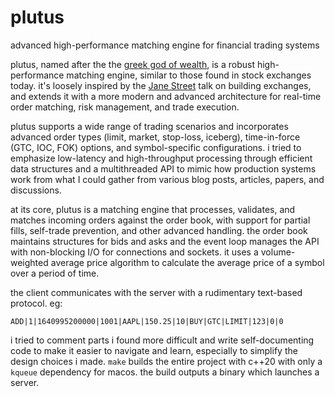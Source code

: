 # plutus
advanced high-performance matching engine for financial trading systems

plutus, named after the the [greek god of wealth](https://en.wikipedia.org/wiki/Plutus), is a robust high-performance matching engine, similar
to those found in stock exchanges today. it's loosely inspired by the [Jane Street](https://www.youtube.com/watch?v=b1e4t2k2KJY)
talk on building exchanges, and extends it with a more modern and advanced architecture for real-time order
matching, risk management, and trade execution.

plutus supports a wide range of trading scenarios and incorporates advanced order types (limit, market, stop-loss,
iceberg), time-in-force (GTC, IOC, FOK) options, and symbol-specific configurations. i tried to emphasize
low-latency and high-throughput processing through efficient data structures and a multithreaded API to mimic
how production systems work from what I could gather from various blog posts, articles, papers, and discussions.

at its core, plutus is a matching engine that processes, validates, and matches incoming orders
against the order book, with support for partial fills, self-trade prevention, and other advanced handling.
the order book maintains structures for bids and asks and the event loop manages the API with non-blocking I/O
for connections and sockets. it uses a volume-weighted average price algorithm to calculate the average price of
a symbol over a period of time.

the client communicates with the server with a rudimentary text-based protocol. eg:
```
ADD|1|1640995200000|1001|AAPL|150.25|10|BUY|GTC|LIMIT|123|0|0
```

i tried to comment parts i found more difficult and write self-documenting code to make it easier to navigate
and learn, especially to simplify the design choices i made. `make` builds the entire project with c++20 with
only a `kqueue` dependency for macos. the build outputs a binary which launches a server. 

